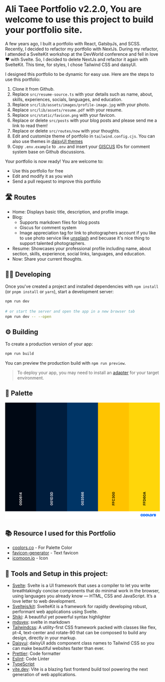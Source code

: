 # Ali Taee Portfolio v2.2.0, You are welcome to use this project to build your portfolio site.

A few years ago, I built a portfolio with React, GatsbyJs, and SCSS. Recently, I decided to refactor my portfolio with NextJs. During my refactor, I attended a SvelteKit workshop at the DevWorld conference and fell in love ❤️ with Svelte. So, I decided to delete NextJs and refactor it again with SvelteKit. This time, for styles, I chose Tailwind CSS and daisyUI.

I designed this portfolio to be dynamic for easy use. Here are the steps to use this portfolio:

1. Clone it from Github.
2. Replace `src/resume-source.ts` with your details such as name, about, skills, experiences, socials, languages, and education.
3. Replace `src/lib/assets/images/profile-image.jpg` with your photo.
4. Replace `src/lib/assets/resume.pdf` with your resume.
5. Replace `src/static/favicon.png` with your favicon.
6. Replace or delete `src/posts` with your blog posts and please send me a link to read them!
7. Replace or delete `src/routes/now` with your thoughts.
8. Edit and customize theme of portfolio in `tailwind.config.cjs`. You can also use themes in [daisyUI themes](https://daisyui.com/docs/themes/)
9. Copy `.env.example` to `.env` and insert your [GISCUS](https://giscus.app/) IDs for comment system base on Github discussions.

Your portfolio is now ready! You are welcome to:

- Use this portfolio for free
- Edit and modify it as you wish
- Send a pull request to improve this portfolio

## 🛣️ Routes

- Home: Displays basic title, description, and profile image.
- Blog:
  - Supports markdown files for blog posts
  - Giscus for comment system
  - Image appreciation tag for link to photographers account if you like to use photo service like [unsplash](https://unsplash.com/) and becuase it's nice thing to support talented photographers.
- Resume: Showcases your professional profile including name, about section, skills, experience, social links, languages, and education.
- Now: Share your current thoughts.

## 🧑‍💻 Developing

Once you've created a project and installed dependencies with `npm install` (or `pnpm install` or `yarn`), start a development server:

```bash
npm run dev

# or start the server and open the app in a new browser tab
npm run dev -- --open
```

## ⚙️ Building

To create a production version of your app:

```bash
npm run build
```

You can preview the production build with `npm run preview`.

> To deploy your app, you may need to install an [adapter](https://kit.svelte.dev/docs/adapters) for your target environment.

## 🎨 Palette

![Palette colors](./palette.png)

## 📚 Resource I used for this Portfolio

- [coolors.co](https://coolors.co/) - For Palette Color
- [favicon-generator](https://favicon.io/favicon-generator/) - Text favicon
- [icomoon.io](https://icomoon.io/) - Icon

## 🧰 Tools and Setup in this project:

- [Svelte](https://svelte.dev/): Svelte is a UI framework that uses a compiler to let you write breathtakingly concise components that do minimal work in the browser, using languages you already know — HTML, CSS and JavaScript. It’s a love letter to web development.
- [Sveltejs/kit](https://svelte.dev/docs/kit/@sveltejs-kit): SvelteKit is a framework for rapidly developing robust, performant web applications using Svelte.
- [Shiki](https://shiki.matsu.io/): A beautiful yet powerful syntax highlighter
- [mdsvex](https://mdsvex.pngwn.io/): svelte in markdown
- [Tailwindcss](https://tailwindcss.com/): A utility-first CSS framework packed with classes like flex, pt-4, text-center and rotate-90 that can be composed to build any design, directly in your markup.
- [Daisyui](https://daisyui.com/): daisyUI adds component class names to Tailwind CSS so you can make beautiful websites faster than ever.
- [Prettier](https://prettier.io/): Code formatter
- [Eslint](https://eslint.org/): Code Linter
- [TypeScript](https://www.typescriptlang.org/)
- [vite.dev](https://vite.dev/): Vite is a blazing fast frontend build tool powering the next generation of web applications.
